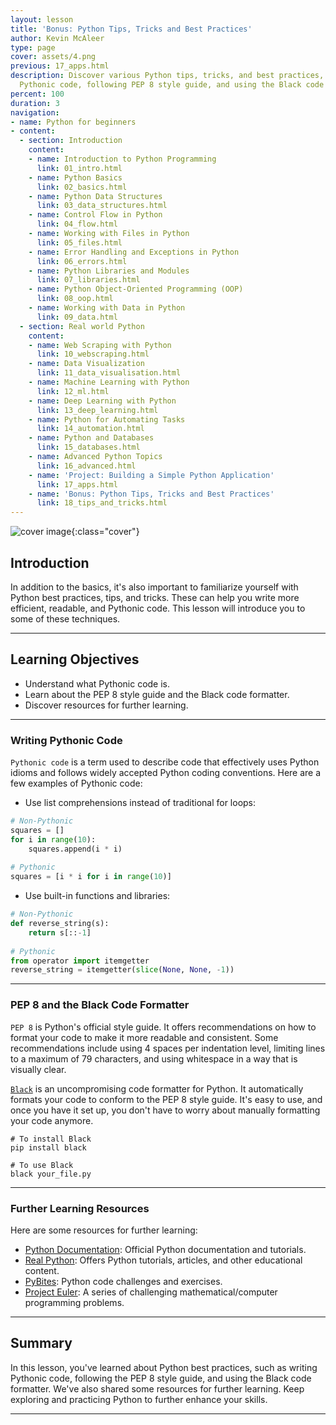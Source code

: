 ```yaml
---
layout: lesson
title: 'Bonus: Python Tips, Tricks and Best Practices'
author: Kevin McAleer
type: page
cover: assets/4.png
previous: 17_apps.html
description: Discover various Python tips, tricks, and best practices, such as writing
  Pythonic code, following PEP 8 style guide, and using the Black code formatter.
percent: 100
duration: 3
navigation:
- name: Python for beginners
- content:
  - section: Introduction
    content:
    - name: Introduction to Python Programming
      link: 01_intro.html
    - name: Python Basics
      link: 02_basics.html
    - name: Python Data Structures
      link: 03_data_structures.html
    - name: Control Flow in Python
      link: 04_flow.html
    - name: Working with Files in Python
      link: 05_files.html
    - name: Error Handling and Exceptions in Python
      link: 06_errors.html
    - name: Python Libraries and Modules
      link: 07_libraries.html
    - name: Python Object-Oriented Programming (OOP)
      link: 08_oop.html
    - name: Working with Data in Python
      link: 09_data.html
  - section: Real world Python
    content:
    - name: Web Scraping with Python
      link: 10_webscraping.html
    - name: Data Visualization
      link: 11_data_visualisation.html
    - name: Machine Learning with Python
      link: 12_ml.html
    - name: Deep Learning with Python
      link: 13_deep_learning.html
    - name: Python for Automating Tasks
      link: 14_automation.html
    - name: Python and Databases
      link: 15_databases.html
    - name: Advanced Python Topics
      link: 16_advanced.html
    - name: 'Project: Building a Simple Python Application'
      link: 17_apps.html
    - name: 'Bonus: Python Tips, Tricks and Best Practices'
      link: 18_tips_and_tricks.html
---
```



![cover image]({{page.cover}}){:class="cover"}

## Introduction

In addition to the basics, it's also important to familiarize yourself with Python best practices, tips, and tricks. These can help you write more efficient, readable, and Pythonic code. This lesson will introduce you to some of these techniques.

---

## Learning Objectives

- Understand what Pythonic code is.
- Learn about the PEP 8 style guide and the Black code formatter.
- Discover resources for further learning.

---

### Writing Pythonic Code

`Pythonic code` is a term used to describe code that effectively uses Python idioms and follows widely accepted Python coding conventions. Here are a few examples of Pythonic code:

- Use list comprehensions instead of traditional for loops:

```python
# Non-Pythonic
squares = []
for i in range(10):
    squares.append(i * i)
    
# Pythonic
squares = [i * i for i in range(10)]
```

- Use built-in functions and libraries:

```python
# Non-Pythonic
def reverse_string(s):
    return s[::-1]
    
# Pythonic
from operator import itemgetter
reverse_string = itemgetter(slice(None, None, -1))
```

---

### PEP 8 and the Black Code Formatter

`PEP 8` is Python's official style guide. It offers recommendations on how to format your code to make it more readable and consistent. Some recommendations include using 4 spaces per indentation level, limiting lines to a maximum of 79 characters, and using whitespace in a way that is visually clear.

[`Black`](https://black.readthedocs.io/en/stable/) is an uncompromising code formatter for Python. It automatically formats your code to conform to the PEP 8 style guide. It's easy to use, and once you have it set up, you don't have to worry about manually formatting your code anymore.

```shell
# To install Black
pip install black

# To use Black
black your_file.py
```

---

### Further Learning Resources

Here are some resources for further learning:

- [Python Documentation](https://docs.python.org/3/): Official Python documentation and tutorials.
- [Real Python](https://realpython.com/): Offers Python tutorials, articles, and other educational content.
- [PyBites](https://codechalleng.es/): Python code challenges and exercises.
- [Project Euler](https://projecteuler.net/): A series of challenging mathematical/computer programming problems.

---

## Summary

In this lesson, you've learned about Python best practices, such as writing Pythonic code, following the PEP 8 style guide, and using the Black code formatter. We've also shared some resources for further learning. Keep exploring and practicing Python to further enhance your skills.

---
